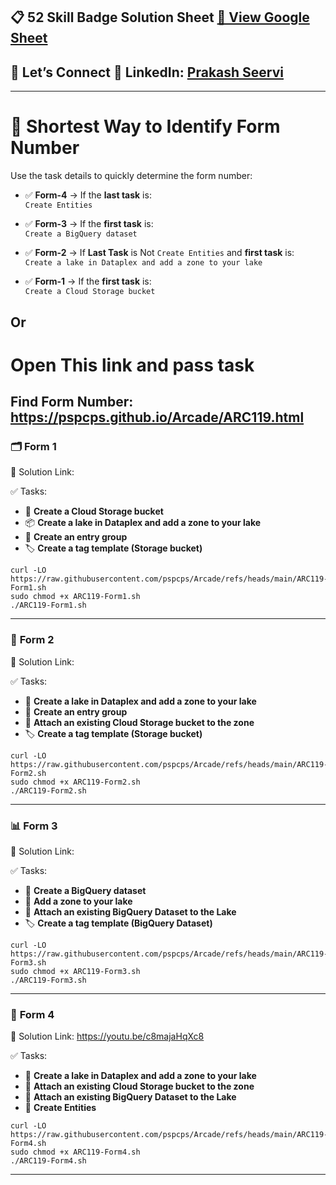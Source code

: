 
## 📋 52 Skill Badge Solution Sheet [📄 View Google Sheet](https://docs.google.com/spreadsheets/d/1UY1yh_xCRGealyBqSAejjkBSdgjqEj5M_XIQmveGJnU/edit?gid=0#gid=0)


## 🔗 Let’s Connect 👤 **LinkedIn**: [Prakash Seervi](https://www.linkedin.com/in/prakashseervi63/)


---

# 📝 Shortest Way to Identify Form Number

Use the task details to quickly determine the form number:

- ✅ **Form-4** → If the **last task** is:  
  ``Create Entities``

- ✅ **Form-3** → If the **first task** is:  
  ``Create a BigQuery dataset``

- ✅ **Form-2** → If **Last Task** is Not   ``Create Entities`` and **first task** is:  
  ``Create a lake in Dataplex and add a zone to your lake`` 
  

- ✅ **Form-1** → If the **first task** is:  
  ``Create a Cloud Storage bucket``


##            Or 

# Open This link and pass task 

## Find Form Number: https://pspcps.github.io/Arcade/ARC119.html

### 🗂️ **Form 1**  

🔗 Solution Link: 

✅ Tasks:
- 🌊 **Create a Cloud Storage bucket**    
- 📦 **Create a lake in Dataplex and add a zone to your lake**
- 📘 **Create an entry group**  
- 🏷️ **Create a tag template (Storage bucket)**  
```
curl -LO https://raw.githubusercontent.com/pspcps/Arcade/refs/heads/main/ARC119-Form1.sh
sudo chmod +x ARC119-Form1.sh
./ARC119-Form1.sh

```
---

### 📁 **Form 2**  
🔗 Solution Link: 

✅ Tasks:
- 🌊 **Create a lake in Dataplex and add a zone to your lake**  
- 📘 **Create an entry group**  
- 🔗 **Attach an existing Cloud Storage bucket to the zone**  
- 🏷️ **Create a tag template (Storage bucket)**  

```
curl -LO https://raw.githubusercontent.com/pspcps/Arcade/refs/heads/main/ARC119-Form2.sh
sudo chmod +x ARC119-Form2.sh
./ARC119-Form2.sh

```
---

### 📊 **Form 3**  
🔗 Solution Link: 

✅ Tasks:
- 🧠 **Create a BigQuery dataset**  
- 🌊 **Add a zone to your lake**  
- 🔗 **Attach an existing BigQuery Dataset to the Lake**  
- 🏷️ **Create a tag template (BigQuery Dataset)**  
```
curl -LO https://raw.githubusercontent.com/pspcps/Arcade/refs/heads/main/ARC119-Form3.sh
sudo chmod +x ARC119-Form3.sh
./ARC119-Form3.sh
```
---

### 🧪 **Form 4**  
🔗 Solution Link: https://youtu.be/c8majaHqXc8

✅ Tasks:
- 🌊 **Create a lake in Dataplex and add a zone to your lake**  
- 🔗 **Attach an existing Cloud Storage bucket to the zone**  
- 🔗 **Attach an existing BigQuery Dataset to the Lake**  
- 📍 **Create Entities**  

```
curl -LO https://raw.githubusercontent.com/pspcps/Arcade/refs/heads/main/ARC119-Form4.sh
sudo chmod +x ARC119-Form4.sh
./ARC119-Form4.sh

```

---
